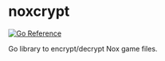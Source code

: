 # noxcrypt

[![Go Reference](https://pkg.go.dev/badge/github.com/opennox/noxcrypt.svg)](https://pkg.go.dev/github.com/noxworld-dev/noxcrypt)

Go library to encrypt/decrypt Nox game files.

